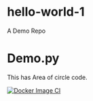 # hello-world-1
A Demo Repo

# Demo.py
This has Area of circle code.


[![Docker Image CI](https://github.com/ashishpal2702/hello-world-1/actions/workflows/docker-image.yml/badge.svg)](https://github.com/ashishpal2702/hello-world-1/actions/workflows/docker-image.yml)
